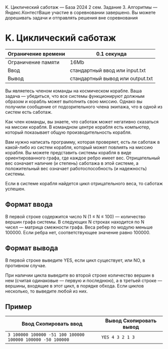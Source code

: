 K. Циклический саботаж — База 2024 2 сем. Задание 3. Алгоритмы — Яндекс.КонтестВаше участие в соревновании завершено. Вы можете дорешивать задачи и отправлять решения вне соревнования

# K. Циклический саботаж

| Ограничение времени | 0.1 секунда |
| --- | --- |
| Ограничение памяти | 16Mb |
| Ввод | стандартный ввод или input.txt |
| Вывод | стандартный вывод или output.txt |

Вы являетесь членом команды на космическом корабле. Ваша задача — убедиться, что все системы функционируют должным образом и корабль может выполнить свою миссию. Однако вы получили сообщение
от подозрительного члена экипажа, что в одной из систем есть саботаж.

Как член команды, вы знаете, что саботаж может негативно сказаться на миссии корабля. В командном центре корабля есть компьютер,
который показывает общую производительность корабля.

Вам нужно написать программу, которая проверяет, есть ли саботаж в какой-либо из систем корабля, который может повлиять на
миссию корабля. Вы можете представить системы корабля в виде ориентированного графа, где каждое ребро имеет вес. Отрицательный
вес означает наличие (и степень) саботажа в этой системе, а положительный вес означает работоспособность (и надежность) системы.

Если в системе корабля найдется цикл отрицательного веса, то саботаж успешен.

## Формат ввода

В первой строке содержится число N (1 ≤ N ≤ 100) — количество вершин графа системы. В следующих N строках находится по N чисел — матрица смежности графа. Веса ребер по модулю меньше 100000. Если ребра нет, соответствующее значение равно 100000.

## Формат вывода

В первой строке выведите YES, если цикл существует, или NO, в противном случае.

При наличии цикла выведите во второй строке количество вершин в нем (считая одинаковые — первую и последнюю), а в третьей строке — вершины, входящие в этот цикл, в порядке обхода. Если циклов несколько, то выведите любой из них.

## Пример

| Ввод Скопировать ввод | Вывод Скопировать вывод |
| --- | --- |
| `3 100000 100000 -51 100 100000 100000 100000 -50 100000 ` | `YES 4 3 2 1 3 ` |
